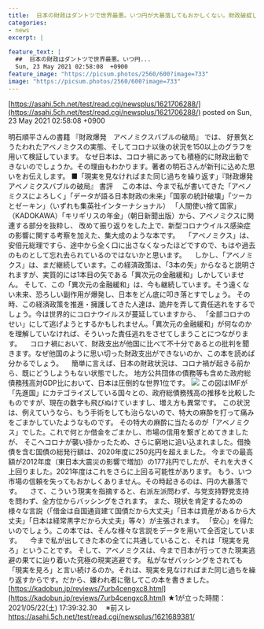```yaml
---
title:  日本の財政はダントツで世界最悪。いつ円が大暴落してもおかしくない。財政破綻しないというMMT論者は現実逃避。★4  
categories:
- news
excerpt: |
  
feature_text: |
  ##  日本の財政はダントツで世界最悪。いつ円...
  Sun, 23 May 2021 02:58:08  +0900
feature_image: "https://picsum.photos/2560/600?image=733"
image: "https://picsum.photos/2560/600?image=733"
---
```


[https://asahi.5ch.net/test/read.cgi/newsplus/1621706288/](https://asahi.5ch.net/test/read.cgi/newsplus/1621706288/)
posted on Sun, 23 May 2021 02:58:08  +0900

<!--more-->

明石順平さんの書籍 『財政爆発　アベノミクスバブルの破局』 では、 好景気とうたわれたアベノミクスの実態、そしてコロナ以後の状況を150以上のグラフを用いて検証しています。 なぜ日本は、コロナ禍にあっても積極的に財政出動できないのでしょうか。その理由もわかります。著者の明石さんが新刊に込めた思いをお伝えします。 ■「現実を見なければまた同じ過ちを繰り返す」『財政爆発　アベノミクスバブルの破局』 書評 　この本は、今まで私が書いてきた「アベノミクスによろしく」「データが語る日本財政の未来」「国家の統計破壊」「ツーカとゼーキン」（いずれも集英社インターナショナル） 「人間使い捨て国家」（KADOKAWA）「キリギリスの年金」（朝日新聞出版）から、アベノミクスに関連する部分を抜粋し、 改めて振り返りをした上で、新型コロナウイルス感染症の影響に関する考察を加えた、集大成のような本です。 　「アベノミクス」は、安倍元総理ですら、途中から全く口に出さなくなったほどですので、もはや過去のものとして忘れ去られているのではないかと思います。 　しかし、「アベノミクス」は、まだ継続しています。この経済政策は、「3本の矢」からなると説明されますが、実質的には1本目の矢である「異次元の金融緩和」しかしていません。 そして、この「異次元の金融緩和」は、今も継続しています。そう遠くない未来、恐ろしい副作用が爆発し、日本をどん底に叩き落とすでしょう。 その時、この経済政策を推進・擁護してきた人達は、詭弁を弄して責任逃れをするでしょう。今は世界的にコロナウイルスが蔓延していますから、 「全部コロナのせい」にして逃げようとするかもしれません。「異次元の金融緩和」が何なのかを理解していなければ、そういった責任逃れをさせてしまうことにつながります。 　コロナ禍において、財政支出が他国に比べて不十分であるとの批判を聞きます。なぜ他国のように思い切った財政支出ができないのか、この本を読めば分かるでしょう。 　簡単に言えば、日本の財政状況は、コロナ禍が起きる前から、既にどうしようもない状態でした。 地方公共団体の債務等も含めた政府総債務残高対GDP比において、日本は圧倒的な世界1位です。 ![](https://kadobun.jp/media/001/202104/mode3_w371-b3c6d6fdc19a3ef9ecae2bed99b6e151.jpg) この図はIMFが「先進国」にカテゴライズしている国々との、政府総債務残高の推移を比較したものですが、現在の数字も飛びぬけていますし、増え方も異常です。 この状況は、例えていうなら、もう手術をしても治らないので、特大の麻酔を打って痛みをごまかしていたようなものです。 その特大の麻酔に当たるのが「アベノミクス」でした。これで何とか借金をごまかし、市場の信用を繋ぎとめてきましたが、 そこへコロナが襲い掛かったため、さらに窮地に追い込まれました。借換債を含む国債の総発行額は、2020年度に250兆円を超えました。 今までの最高額が2012年度（東日本大震災の影響で増加）の177兆円でしたが、それを大きく上回りました。2021年度はこれをさらに上回る可能性があります。 もう、いつ市場の信頼を失ってもおかしくありません。その時起きるのは、円の大暴落です。 　さて、こういう現実を指摘すると、右派左派問わず、与党支持野党支持を問わず、全方位からバッシングをされます。 また、現状を肯定するための様々な言説（「借金は自国通貨建て国債だから大丈夫」「日本は資産があるから大丈夫」「日本は経常黒字だから大丈夫」等々）が主張されます。 「安心」を得たいのでしょう。この本では、そんな様々な言説をデータを用いて全否定しています。 　今まで私が出してきた本の全てに共通していること、それは「現実を見ろ」ということです。 そして、アベノミクスは、今まで日本が行ってきた現実逃避の果てに辿り着いた究極の現実逃避です。 私がなぜバッシングをされても「現実を見ろ」と言い続けるのか。それは、現実を見なければまた同じ過ちを繰り返すからです。だから、嫌われ者に徹してこの本を書きました。 [https://kadobun.jp/reviews/7urb4cengxc8.html](https://kadobun.jp/reviews/7urb4cengxc8.html) ★1が立った時間：2021/05/22(土) 17:39:32.30　 ※前スレ https://asahi.5ch.net/test/read.cgi/newsplus/1621689381/
